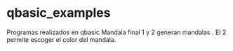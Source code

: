 # qbasic_examples
Programas realizados en qbasic
Mandala final 1 y 2 generan mandalas . El 2 permite escoger el color del mandala.

